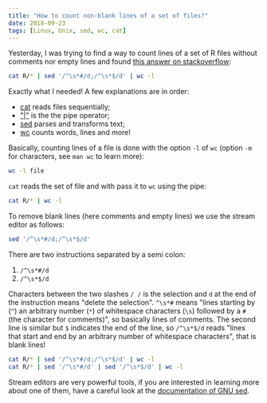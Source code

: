 ```yaml
---
title: "How to count non-blank lines of a set of files?"
date: 2018-09-23
tags: [Linux, Unix, sed, wc, cat]
---
```



Yesterday, I was trying to find a way to count lines of a set of R files without comments nor empty lines and found [this answer on stackoverflow](https://stackoverflow.com/questions/114814/count-non-blank-lines-of-code-in-bash):

```sh
cat R/* | sed '/^\s*#/d;/^\s*$/d' | wc -l
```

Exactly what I needed! A few explanations are in order:

- [cat](https://en.wikipedia.org/wiki/Cat_(Unix)) reads files sequentially;
- ["|"](https://en.wikipedia.org/wiki/Pipeline_(Unix)) is the the pipe operator;
- [sed](https://en.wikipedia.org/wiki/Sed) parses and transforms text;
- [wc](https://en.wikipedia.org/wiki/Wc_(Unix)) counts words, lines and more!


Basically, counting lines of a file is done with the option `-l` of `wc`
(option `-m` for characters, see `man wc` to learn more):

```sh
wc -l file   
```

`cat` reads the set of file and with pass it to `wc` using the pipe:

```sh
cat R/* | wc -l     
```

To remove blank lines (here comments and empty lines) we use the stream editor
as follows:

```sh
sed '/^\s*#/d;/^\s*$/d'
```

There are two instructions separated by a semi colon:

1. `/^\s*#/d`
2. `/^\s*$/d`

Characters between the two slashes `/ /` is the selection and `d` at the end of the instruction means "delete the selection". `^\s*#` means "lines starting by (`^`) an arbitrary number (`*`) of whitespace characters (`\s`) followed by a `#` (the character for comments)", so basically lines of comments. The second line is similar but `$` indicates the end of the line, so `/^\s*$/d` reads "lines that start and end by an arbitrary number of whitespace characters", that is blank lines!

```sh
cat R/* | sed '/^\s*#/d;/^\s*$/d' | wc -l
cat R/* | sed '/^\s*#/d' | sed '/^\s*$/d' | wc -l
```

Stream editors are very powerful tools, if you are interested in learning more about one of them, have a careful look at the [documentation of GNU sed](https://www.gnu.org/software/sed/manual/sed.html).
